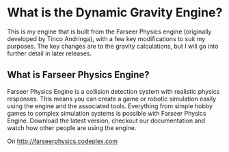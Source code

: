 What is the Dynamic Gravity Engine?
=======
This is my engine that is built from the Farseer Physics engine (originally developed by Tinco Andringa), with a few key modifications to suit my purposes. The key changes are to the gravity calculations, but I will go into further detail in later releases. 

What is Farseer Physics Engine?
-------------------------------
Farseer Physics Engine is a collision detection system with realistic physics responses.
This means you can create a game or robotic simulation easily using the engine and
the associated tools. Everything from simple hobby games to complex simulation systems
is possible with Farseer Physics Engine. Download the latest version, checkout our
documentation and watch how other people are using the engine.

On http://farseerphysics.codeplex.com
